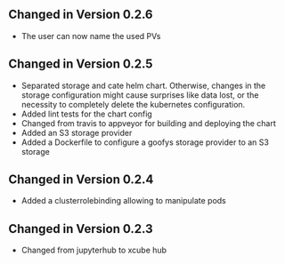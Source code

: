 ## Changed in Version 0.2.6

- The user can now name the used PVs

## Changed in Version 0.2.5

- Separated storage and cate helm chart. Otherwise, changes in the 
  storage configuration might cause surprises like data lost, or the necessity to 
  completely delete the kubernetes configuration.  
- Added lint tests for the chart config
- Changed from travis to appveyor for building and deploying 
  the chart
- Added an S3 storage provider
- Added a Dockerfile to configure a goofys storage provider to an S3 storage  

## Changed in Version 0.2.4

- Added a clusterrolebinding allowing to manipulate pods

## Changed in Version 0.2.3

- Changed from jupyterhub to xcube hub